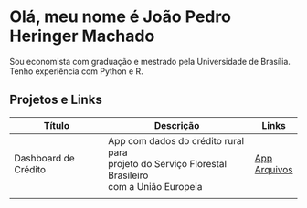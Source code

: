 # Olá, meu nome é João Pedro Heringer Machado 

Sou economista com graduação e mestrado pela Universidade de Brasília. Tenho experiência com Python e R. 

## Projetos e Links

|Título|Descrição|Links|
|---|---|---|
|Dashboard de Crédito|App com dados do crédito rural para <br> projeto do Serviço Florestal Brasileiro <br> com a União Europeia|[App](https://app-credito-programas.onrender.com/) <br> [Arquivos](https://github.com/jpeconomia/app-credito-programas)|
||||



<!--
**jpeconomia/jpeconomia** is a ✨ _special_ ✨ repository because its `README.md` (this file) appears on your GitHub profile.

Here are some ideas to get you started:

- 🔭 I’m currently working on ...
- 🌱 I’m currently learning ...
- 👯 I’m looking to collaborate on ...
- 🤔 I’m looking for help with ...
- 💬 Ask me about ...
- 📫 How to reach me: ...
- 😄 Pronouns: ...
- ⚡ Fun fact: ...
-->
